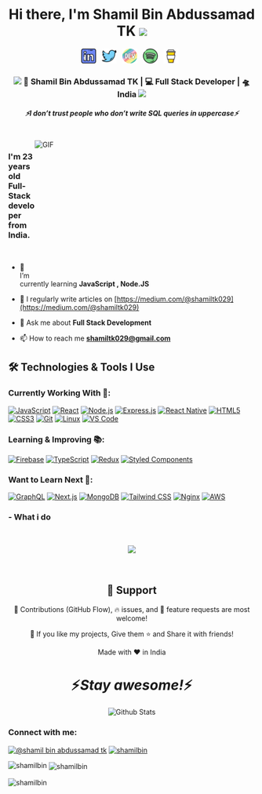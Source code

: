 <div align="center">
   <h1>Hi there, I'm    Shamil Bin Abdussamad TK  <img src="https://media.giphy.com/media/hvRJCLFzcasrR4ia7z/giphy.gif" width="25px"> </h1>
   
   

</div>

<p align='center'>
   <a href="https://www.linkedin.com/in/shamilbin/"><img height="30" src="https://raw.githubusercontent.com/8bithemant/8bithemant/master/linkedin.png?raw=true"></a>&nbsp;&nbsp;
<a href="https://x.com/Shamil_bin_"><img height="30" src="https://raw.githubusercontent.com/8bithemant/8bithemant/master/twitter.png?raw=true"></a>&nbsp;&nbsp;
<a href="https://dev.to/hemant"><img height="30" src="https://raw.githubusercontent.com/8bithemant/8bithemant/master/devto.png?raw=true"></a>&nbsp;&nbsp;
<a href="https://www.facebook.com/trinnwin"><img height="30" src="https://raw.githubusercontent.com/8bithemant/8bithemant/master/spotify.png?raw=true"></a>&nbsp;&nbsp;
 <a href="https://www.coffee.com/hemant"><img height="30" src="https://raw.githubusercontent.com/8bithemant/8bithemant/master/coffee.jpg?raw=true"></a>&nbsp;&nbsp;
 </p>



<div align="center">
<h3><img src="https://media.giphy.com/media/WUlplcMpOCEmTGBtBW/giphy.gif" width="30"> 🙎 Shamil Bin Abdussamad TK | 💻 Full Stack Developer | 🛸 India <img src="https://media.giphy.com/media/WUlplcMpOCEmTGBtBW/giphy.gif" width="30"></h3>
</div>



<p align="center">


 </p>
 
 <h5 align="center">
   <i>⚡️I don’t trust people who don’t write SQL queries in uppercase⚡️</i>
  </h5>
 
 
<br />
<img align="right" height="270px" width="450px" alt="GIF" src="https://media.giphy.com/media/3FjEPbKqEPhPpmC8uY/giphy.gif" />
<p align="center">
  <h3> I'm 23 years old Full-Stack developer from India.</h3>
</p>







<p align="left"> <a href="https://twitter.com/" target="blank"><img src="https://img.shields.io/twitter/follow/?logo=twitter&style=for-the-badge" alt="" /></a> </p>



- 🌱 I’m currently learning **JavaScript , Node.JS**

- 📝 I regularly write articles on [https://medium.com/@shamiltk029](https://medium.com/@shamiltk029)

- 💬 Ask me about **Full Stack Development**

- 📫 How to reach me **shamiltk029@gmail.com**


## 🛠 Technologies & Tools I Use


<p align="center">
  <!-- For more icons please follow  https://github.com/MikeCodesDotNET/ColoredBadges -->
 

### **Currently Working With** 🔧:

[<img src="https://img.shields.io/badge/JavaScript-282C34?logo=javascript&logoColor=F7DF1E" alt="JavaScript" title="JavaScript" height="25" />](#)
[<img src="https://img.shields.io/badge/React-282C34?logo=react&logoColor=61DAFB" alt="React" title="React" height="25" />](#)
[<img src="https://img.shields.io/badge/Node.js-282C34?logo=node.js&logoColor=339933" alt="Node.js" title="Node.js" height="25" />](#)
[<img src="https://img.shields.io/badge/Express.js-282C34?logo=express&logoColor=FFFFFF" alt="Express.js" title="Express.js" height="25" />](#)
[<img src="https://img.shields.io/badge/React%20Native-282C34?logo=react&logoColor=61DAFB" alt="React Native" title="React Native" height="25" />](#)
[<img src="https://img.shields.io/badge/HTML5-282C34?logo=html5&logoColor=E34F26" alt="HTML5" title="HTML5" height="25" />](#)
[<img src="https://img.shields.io/badge/CSS3-282C34?logo=css3&logoColor=1572B6" alt="CSS3" title="CSS3" height="25" />](#)
[<img src="https://img.shields.io/badge/Git-282C34?logo=git&logoColor=F05032" alt="Git" title="Git" height="25" />](#)
[<img src="https://img.shields.io/badge/Linux-282C34?logo=linux&logoColor=FCC624" alt="Linux" title="Linux" height="25" />](#)
[<img src="https://img.shields.io/badge/VS%20Code-282C34?logo=visual-studio-code&logoColor=007ACC" alt="VS Code" title="VS Code" height="25" />](#)

</p>

### **Learning & Improving** 📚:

[<img src="https://img.shields.io/badge/Firebase-282C34?logo=firebase&logoColor=FFCA28" alt="Firebase" title="Firebase" height="25" />](#)
[<img src="https://img.shields.io/badge/TypeScript-282C34?logo=typescript&logoColor=3178C6" alt="TypeScript" title="TypeScript" height="25" />](#)
[<img src="https://img.shields.io/badge/Redux-282C34?logo=redux&logoColor=764ABC" alt="Redux" title="Redux" height="25" />](#)
[<img src="https://img.shields.io/badge/Styled%20Components-282C34?logo=styled-components&logoColor=DB7093" alt="Styled Components" title="Styled Components" height="25" />](#)

### **Want to Learn Next** 🔮:

[<img src="https://img.shields.io/badge/GraphQL-282C34?logo=graphql&logoColor=E10098" alt="GraphQL" title="GraphQL" height="25" />](#)
[<img src="https://img.shields.io/badge/Next.js-282C34?logo=next.js&logoColor=FFFFFF" alt="Next.js" title="Next.js" height="25" />](#)
[<img src="https://img.shields.io/badge/MongoDB-282C34?logo=mongodb&logoColor=47A248" alt="MongoDB" title="MongoDB" height="25" />](#)
[<img src="https://img.shields.io/badge/Tailwind%20CSS-282C34?logo=tailwind-css&logoColor=38B2AC" alt="Tailwind CSS" title="Tailwind CSS" height="25" />](#)
[<img src="https://img.shields.io/badge/Nginx-282C34?logo=nginx&logoColor=009639" alt="Nginx" title="Nginx" height="25" />](#)
[<img src="https://img.shields.io/badge/AWS-282C34?logo=amazonaws&logoColor=FF9900" alt="AWS" title="AWS" height="25" />](#)

<!--
### - Blogs 🌱
-->
<!--
<p align="center">
  <a href="https://dev.to/hemant">
    <img src="https://raw.githubusercontent.com/8bithemant/8bithemant/master/svg/blogs/devto.svg"> 
  </a>
</p>
-->



 ### - What i do


<br />

<p align="center">
   <img src="https://media0.giphy.com/media/v1.Y2lkPTc5MGI3NjExeXBldG9iOXJ0Nmc4cm4yMHJ3cXozbjd4cmNpdWxsbmlpN2I3NWRqZiZlcD12MV9pbnRlcm5hbF9naWZfYnlfaWQmY3Q9Zw/bGgsc5mWoryfgKBx1u/giphy.gif" />



   </p>
   

   
<br />

<h2 align="center">🤝 Support</h2>

<p align="center">🎀 Contributions (GitHub Flow), 🔥 issues, and 🥮 feature requests are most welcome!</p>

<p align="center">💙 If you like my projects, Give them ⭐ and Share it with friends!</p>
</p>
<p align="center">Made with ❤️ in India</p>

<h1 align='center'>⚡️<i>Stay awesome!</i>⚡️</h1>

<p align="center">
        <img src="https://raw.githubusercontent.com/mayhemantt/mayhemantt/Update/svg/Bottom.svg" alt="Github Stats" />
</p>






<h3 align="left">Connect with me:</h3>
<p align="left">
<a href="https://medium.com/@shamil bin abdussamad tk" target="blank"><img align="center" src="https://raw.githubusercontent.com/rahuldkjain/github-profile-readme-generator/master/src/images/icons/Social/medium.svg" alt="@shamil bin abdussamad tk" height="30" width="40" /></a>
<a href="https://www.leetcode.com/shamilbin" target="blank"><img align="center" src="https://raw.githubusercontent.com/rahuldkjain/github-profile-readme-generator/master/src/images/icons/Social/leet-code.svg" alt="shamilbin" height="30" width="40" /></a>
</p>


<p><img align="left" src="https://github-readme-stats.vercel.app/api/top-langs?username=shamilbin&show_icons=true&locale=en&layout=compact" alt="shamilbin" /></p>

<p>&nbsp;<img align="center" src="https://github-readme-stats.vercel.app/api?username=shamilbin&show_icons=true&locale=en" alt="shamilbin" /></p>

<p><img align="center" src="https://github-readme-streak-stats.herokuapp.com/?user=shamilbin&" alt="shamilbin" /></p>
